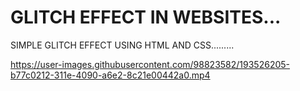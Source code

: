 # GLITCH EFFECT IN WEBSITES...
SIMPLE GLITCH EFFECT USING HTML AND CSS.........

https://user-images.githubusercontent.com/98823582/193526205-b77c0212-311e-4090-a6e2-8c21e00442a0.mp4
